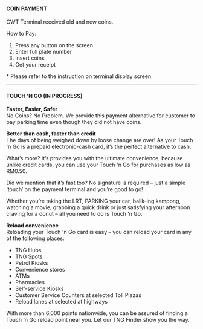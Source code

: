 #### COIN PAYMENT

CWT Terminal received old and new coins.

How to Pay:

1. Press any button on the screen
2. Enter full plate number
3. Insert coins
4. Get your receipt

\* Please refer to the instruction on terminal display screen

---

#### TOUCH 'N GO (IN PROGRESS)

**Faster, Easier, Safer**  
No Coins? No Problem. We provide this payment alternative for customer to pay parking time even though they did not have coins.  

**Better than cash, faster than credit**  
The days of being weighed down by loose change are over! As your Touch 'n Go is a prepaid electronic-cash card, it’s the perfect alternative to cash.

What’s more? It’s provides you with the ultimate convenience, because unlike credit cards, you can use your Touch 'n Go for purchases as low as RM0.50.

Did we mention that it’s fast too? No signature is required – just a simple ‘touch’ on the payment terminal and you’re good to go!

Whether you’re taking the LRT, PARKING your car, balik-ing kampong, watching a movie, grabbing a quick drink or just satisfying your afternoon craving for a donut – all you need to do is Touch ‘n Go.

**Reload convenience**  
Reloading your Touch 'n Go card is easy – you can reload your card in any of the following places:

- TNG Hubs
- TNG Spots
- Petrol Kiosks
- Convenience stores
- ATMs
- Pharmacies
- Self-service Kiosks
- Customer Service Counters at selected Toll Plazas
- Reload lanes at selected at highways

With more than 6,000 points nationwide, you can be assured of finding a Touch ‘n Go reload point near you. Let our TNG Finder show you the way.
